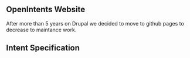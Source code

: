 
## OpenIntents Website

After more than 5 years on Drupal we decided to move to github pages to 
decrease to maintance work.

## Intent Specification

 [1]: http://phlow.github.io/feeling-responsive/documentation/
 [2]: https://github.com/Phlow/feeling-responsive/blob/gh-pages/LICENSE
 [3]: http://phlow.github.io/feeling-responsive/info/
 [4]: https://www.youtube.com/watch?v=rLS-BEvlEyY
 [5]: #
 [6]: #
 [7]: #
 [8]: #
 [9]: #
 [10]: #
